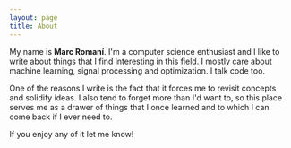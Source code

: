 ```yaml
---
layout: page
title: About
---
```


My name is **Marc Romaní**. I'm a computer science enthusiast and I like to write about things that I find interesting in this field. I mostly care about machine learning, signal processing and optimization. I talk code too.

One of the reasons I write is the fact that it forces me to revisit concepts and solidify ideas. I also tend to forget more than I'd want to, so this place serves me as a drawer of things that I once learned and to which I can come back if I ever need to.

If you enjoy any of it let me know!
